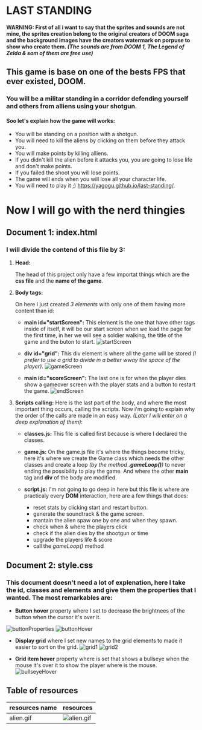 # LAST STANDING

**WARNING: First of all i want to say that the sprites and sounds are not mine, the sprites creation belong to the original creators of DOOM saga and the background images have the creators watermark on porpuse to show who create them. *(The sounds are from DOOM 1, The Legend of Zelda & som of them are free use)***

## This game is base on one of the bests FPS that ever existed, DOOM.

### You will be a militar standing in a corridor defending yourself and others from alliens using your shotgun.

#### Soo let's explain how the game will works:

* You will be standing on a position with a shotgun.
* You will need to kill the aliens by clicking on them before they attack you.
* You will make points by killing alliens.
* If you didn't kill the alien before it attacks you, you are going to lose life and don't make points.
* If you failed the shoot you will lose points.
* The game will ends when you will lose all your character life.
* You will need to play it ;) https://yagogu.github.io/last-standing/.

# Now I will go with the nerd thingies

## Document 1: index.html
### I will divide the contend of this file by 3:
1. **Head:**
    
    The head of this project only have a few importat things which are the **css file** and the **name of the game**.

2. **Body tags:**

    On here I just created *3 elements* with only one of them having more content than id:
    * **main id="startScreen":** This element is the one that have other tags inside of itself, it will be our start screen when we load the page for the first time, in her we will see a soldier walking, the title of the game and the buton to start.
    ![startScreen](./src-readme/startScreen.png)

    * **div id="grid":** This div element is where all the game will be stored *(I prefer to use a grid to divide in a better wway the space of the player)*.
    ![gameScreen](./src-readme/gameScreen.png)

    * **main id="scoreScreen":** The last one is for when the player dies show a gameover screen with the player stats and a button to restart the game.
    ![endScreen](./src-readme/endScreen.png)

3. **Scripts calling:** Here is the last part of the body, and where the most important thing occurs, calling the scripts. Now i'm going to explain why the order of the calls are made in an easy way. *(Later I will enter on a deep explanation of them)*: 

    * **classes.js:** This file is called first because is where I declared the classes.

    * **game.js:** On the game.js file it's where the things become tricky, here it's where we create the Game class which needs the other classes and create a loop *(by the method **.gameLoop()**)* to never ending the possibility to play the game. And where the other **main** tag and **div** of the body are modified.

    * **script.js:** I'm not going to go deep in here but this file is where are practicaly every **DOM** interaction, here are a few things that does:
        * reset stats by clicking start and restart button.
        * generate the soundtrack & the game screen.
        * mantain the alien spaw one by one and when they spawn.
        * check when & where the players click
        * check if the alien dies by the shootgun or time
        * upgrade the players life & score
        * call the *gameLoop()* method

## Document 2: style.css
### This document doesn't need a lot of explenation, here I take the id, classes and elements and give them the properties that I wanted. The most remarkables are:

* **Button hover** property where I set to decrease the brightnees of the button when the cursor it's over it.

![buttonProperties](./src-readme/buttonProperties.png)
![buttonHover](./src-readme/buttonHover.png)

* **Display grid** where I set new names to the grid elements to made it easier to sort on the grid.
![grid1](./src-readme/grid1.png)
![grid2](./src-readme/grid2.png)

* **Grid item hover** property where is set that shows a bullseye when the mouse it's over it to show the player where is the mouse.
![bullseyeHover](./src-readme/bullseyeHover.png)

## Table of resources
| resources name | resources     |
|----------------|---------------|
| alien.gif      | ![alien.gif](./src/alien.gif) |